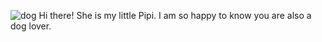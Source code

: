 ![dog](/dog/mydog.png)
Hi there! She is my little Pipi.
I am so happy to know you are also a dog lover.

